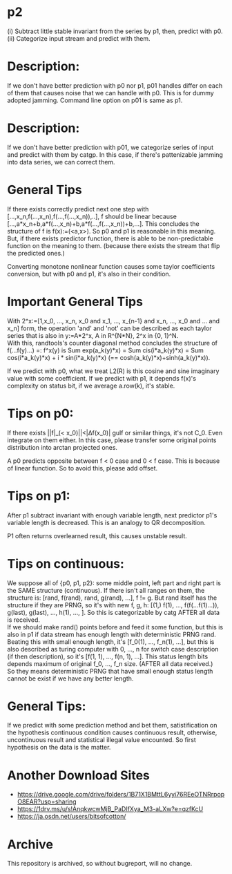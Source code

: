 # p2
(i)  Subtract little stable invariant from the series by p1, then, predict with p0.  
(ii) Categorize input stream and predict with them.  

# Description:
If we don't have better prediction with p0 nor p1, p01 handles differ on each of them that causes noise that we can handle with p0. This is for dummy adopted jamming.
Command line option on p01 is same as p1.

# Description:
If we don't have better prediction with p01, we categorize series of input and predict with them by catgp.
In this case, if there's pattenizable jamming into data series, we can correct them.

# General Tips
If there exists correctly predict next one step with \[...,x_n,f(...,x_n),f(...,f(...,x_n)),..\], f should be linear because \[...,a\*x_n+b,a\*f(...,x_n)+b,a\*f(...,f(...,x_n))+b,...\]. This concludes the structure of f is f(x):=(\<a,x\>). So p0 and p1 is reasonable in this meaning. But, if there exists predictor function, there is able to be non-predictable function on the meaning to them. (because there exists the stream that flip the predicted ones.)

Converting monotone nonlinear function causes some taylor coefficients conversion, but with p0 and p1, it's also in their condition.

# Important General Tips
With 2^x:=\[1,x_0, ..., x_n, x_0 and x_1, ..., x_{n-1} and x_n, ..., x_0 and ... and x_n\] form, the operation 'and' and 'not' can be described as each taylor series that is also in y:=A\*2^x, A in R^{N\*N}, 2^x in {0, 1}^N.  
With this, randtools's counter diagonal method concludes the structure of f(...f(y)...) =: f^x(y) is Sum exp(a_k(y)\*x) = Sum cis(i\*a_k(y)\*x) = Sum cos(i\*a_k(y)\*x) + i \* sin(i\*a_k(y)\*x) (== cosh(a_k(y)\*x)+sinh(a_k(y)\*x)).

If we predict with p0, what we treat L2(R) is this cosine and sine imaginary value with some coefficient.
If we predict with p1, it depends f(x)'s complexity on status bit, if we average a.row(k), it's stable.

# Tips on p0:
If there exists ||f|\_(&lt; x_0)||&lt;|&Delta;f(x_0)| gulf or similar things, it's not C_0. Even integrate on them either. In this case, please transfer some original points distribution into arctan projected ones.

A p0 predicts opposite between f < 0 case and 0 < f case. This is because of linear function. So to avoid this, please add offset.

# Tips on p1:
After p1 subtract invariant with enough variable length, next predictor p1's variable length is decreased.
This is an analogy to QR decomposition.

P1 often returns overlearned result, this causes unstable result.

# Tips on continuous:
We suppose all of {p0, p1, p2}: some middle point, left part and right part is the SAME structure (continuous). If there isn't all ranges on them, the structure is: \[rand, f(rand), rand, g(rand), ...\], f != g. But rand itself has the structure if they are PRNG, so it's with new f, g, h: \[(1,) f(1), ..., f(f(...f(1)...)), g(last), g(last), ..., h(1), ..., \]. So this is categorizable by catg AFTER all data is received.  
If we should make rand() points before and feed it some function, but this is also in p1 if data stream has enough length with deterministic PRNG rand.  
Beating this with small enough length, it's \[f_0(1), ..., f_n(1), ...\], but this is also described as turing computer with 0, ..., n for switch case description (if then description), so it's \[f(1, 1), ..., f(n, 1), ...\]. This status length bits depends maximum of original f_0, ..., f_n size. (AFTER all data received.)  
So they means deterministic PRNG that have small enough status length cannot be exist if we have any better length.

# General Tips:
If we predict with some prediction method and bet them, satistification on the hypothesis continuous condition causes continuous result,
otherwise, uncontinuous result and statistical illegal value encounted. So first hypothesis on the data is the matter.

# Another Download Sites
* https://drive.google.com/drive/folders/1B71X1BMttL6yyi76REeOTNRrpopO8EAR?usp=sharing
* https://1drv.ms/u/s!AnqkwcwMjB_PaDIfXya_M3-aLXw?e=qzfKcU
* https://ja.osdn.net/users/bitsofcotton/

# Archive
This repository is archived, so without bugreport, will no change.

